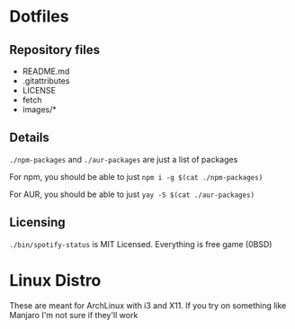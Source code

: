 # Dotfiles

## Repository files
- README.md
- .gitattributes
- LICENSE
- fetch
- images/*

## Details

`./npm-packages` and `./aur-packages` are just a list of packages

For npm, you should be able to just `npm i -g $(cat ./npm-packages)`

For AUR, you should be able to just `yay -S $(cat ./aur-packages)`

## Licensing
`./bin/spotify-status` is MIT Licensed. Everything is free game (0BSD)

# Linux Distro
These are meant for ArchLinux with i3 and X11. If you try on something like Manjaro I'm not sure if they'll work
